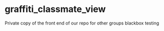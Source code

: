 # graffiti_classmate_view
Private copy of the front end of our repo for other groups blackbox testing

